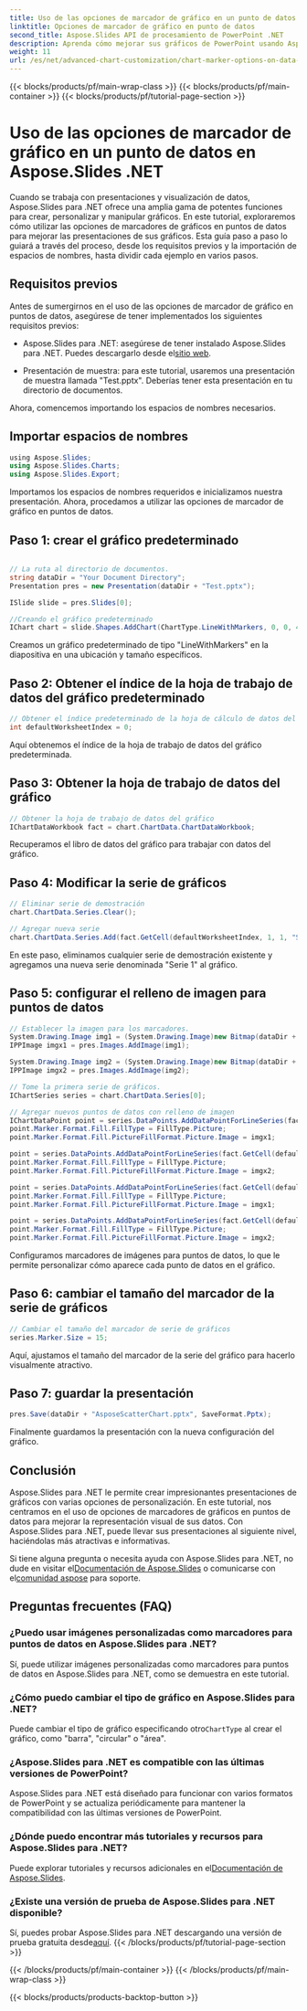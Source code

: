 ```yaml
---
title: Uso de las opciones de marcador de gráfico en un punto de datos en Aspose.Slides .NET
linktitle: Opciones de marcador de gráfico en punto de datos
second_title: Aspose.Slides API de procesamiento de PowerPoint .NET
description: Aprenda cómo mejorar sus gráficos de PowerPoint usando Aspose.Slides para .NET. Personalice marcadores de puntos de datos con imágenes. Crea presentaciones atractivas.
weight: 11
url: /es/net/advanced-chart-customization/chart-marker-options-on-data-point/
---
```


{{< blocks/products/pf/main-wrap-class >}}
{{< blocks/products/pf/main-container >}}
{{< blocks/products/pf/tutorial-page-section >}}

# Uso de las opciones de marcador de gráfico en un punto de datos en Aspose.Slides .NET


Cuando se trabaja con presentaciones y visualización de datos, Aspose.Slides para .NET ofrece una amplia gama de potentes funciones para crear, personalizar y manipular gráficos. En este tutorial, exploraremos cómo utilizar las opciones de marcadores de gráficos en puntos de datos para mejorar las presentaciones de sus gráficos. Esta guía paso a paso lo guiará a través del proceso, desde los requisitos previos y la importación de espacios de nombres, hasta dividir cada ejemplo en varios pasos.

## Requisitos previos

Antes de sumergirnos en el uso de las opciones de marcador de gráfico en puntos de datos, asegúrese de tener implementados los siguientes requisitos previos:

-  Aspose.Slides para .NET: asegúrese de tener instalado Aspose.Slides para .NET. Puedes descargarlo desde el[sitio web](https://releases.aspose.com/slides/net/).

- Presentación de muestra: para este tutorial, usaremos una presentación de muestra llamada "Test.pptx". Deberías tener esta presentación en tu directorio de documentos.

Ahora, comencemos importando los espacios de nombres necesarios.

## Importar espacios de nombres

```csharp
﻿using Aspose.Slides;
using Aspose.Slides.Charts;
using Aspose.Slides.Export;
```

Importamos los espacios de nombres requeridos e inicializamos nuestra presentación. Ahora, procedamos a utilizar las opciones de marcador de gráfico en puntos de datos.

## Paso 1: crear el gráfico predeterminado

```csharp

// La ruta al directorio de documentos.
string dataDir = "Your Document Directory";
Presentation pres = new Presentation(dataDir + "Test.pptx");

ISlide slide = pres.Slides[0];

//Creando el gráfico predeterminado
IChart chart = slide.Shapes.AddChart(ChartType.LineWithMarkers, 0, 0, 400, 400);
```

Creamos un gráfico predeterminado de tipo "LineWithMarkers" en la diapositiva en una ubicación y tamaño específicos.

## Paso 2: Obtener el índice de la hoja de trabajo de datos del gráfico predeterminado

```csharp
// Obtener el índice predeterminado de la hoja de cálculo de datos del gráfico
int defaultWorksheetIndex = 0;
```

Aquí obtenemos el índice de la hoja de trabajo de datos del gráfico predeterminada.

## Paso 3: Obtener la hoja de trabajo de datos del gráfico

```csharp
// Obtener la hoja de trabajo de datos del gráfico
IChartDataWorkbook fact = chart.ChartData.ChartDataWorkbook;
```

Recuperamos el libro de datos del gráfico para trabajar con datos del gráfico.

## Paso 4: Modificar la serie de gráficos

```csharp
// Eliminar serie de demostración
chart.ChartData.Series.Clear();

// Agregar nueva serie
chart.ChartData.Series.Add(fact.GetCell(defaultWorksheetIndex, 1, 1, "Series 1"), chart.Type);
```

En este paso, eliminamos cualquier serie de demostración existente y agregamos una nueva serie denominada "Serie 1" al gráfico.

## Paso 5: configurar el relleno de imagen para puntos de datos

```csharp
// Establecer la imagen para los marcadores.
System.Drawing.Image img1 = (System.Drawing.Image)new Bitmap(dataDir + "aspose-logo.jpg");
IPPImage imgx1 = pres.Images.AddImage(img1);

System.Drawing.Image img2 = (System.Drawing.Image)new Bitmap(dataDir + "Tulips.jpg");
IPPImage imgx2 = pres.Images.AddImage(img2);

// Tome la primera serie de gráficos.
IChartSeries series = chart.ChartData.Series[0];

// Agregar nuevos puntos de datos con relleno de imagen
IChartDataPoint point = series.DataPoints.AddDataPointForLineSeries(fact.GetCell(defaultWorksheetIndex, 1, 1, (double)4.5));
point.Marker.Format.Fill.FillType = FillType.Picture;
point.Marker.Format.Fill.PictureFillFormat.Picture.Image = imgx1;

point = series.DataPoints.AddDataPointForLineSeries(fact.GetCell(defaultWorksheetIndex, 2, 1, (double)2.5));
point.Marker.Format.Fill.FillType = FillType.Picture;
point.Marker.Format.Fill.PictureFillFormat.Picture.Image = imgx2;

point = series.DataPoints.AddDataPointForLineSeries(fact.GetCell(defaultWorksheetIndex, 3, 1, (double)3.5));
point.Marker.Format.Fill.FillType = FillType.Picture;
point.Marker.Format.Fill.PictureFillFormat.Picture.Image = imgx1;

point = series.DataPoints.AddDataPointForLineSeries(fact.GetCell(defaultWorksheetIndex, 4, 1, (double)4.5));
point.Marker.Format.Fill.FillType = FillType.Picture;
point.Marker.Format.Fill.PictureFillFormat.Picture.Image = imgx2;
```

Configuramos marcadores de imágenes para puntos de datos, lo que le permite personalizar cómo aparece cada punto de datos en el gráfico.

## Paso 6: cambiar el tamaño del marcador de la serie de gráficos

```csharp
// Cambiar el tamaño del marcador de serie de gráficos
series.Marker.Size = 15;
```

Aquí, ajustamos el tamaño del marcador de la serie del gráfico para hacerlo visualmente atractivo.

## Paso 7: guardar la presentación

```csharp
pres.Save(dataDir + "AsposeScatterChart.pptx", SaveFormat.Pptx);
```

Finalmente guardamos la presentación con la nueva configuración del gráfico.

## Conclusión

Aspose.Slides para .NET le permite crear impresionantes presentaciones de gráficos con varias opciones de personalización. En este tutorial, nos centramos en el uso de opciones de marcadores de gráficos en puntos de datos para mejorar la representación visual de sus datos. Con Aspose.Slides para .NET, puede llevar sus presentaciones al siguiente nivel, haciéndolas más atractivas e informativas.

Si tiene alguna pregunta o necesita ayuda con Aspose.Slides para .NET, no dude en visitar el[Documentación de Aspose.Slides](https://reference.aspose.com/slides/net/) o comunicarse con el[comunidad aspose](https://forum.aspose.com/) para soporte.

## Preguntas frecuentes (FAQ)

### ¿Puedo usar imágenes personalizadas como marcadores para puntos de datos en Aspose.Slides para .NET?
Sí, puede utilizar imágenes personalizadas como marcadores para puntos de datos en Aspose.Slides para .NET, como se demuestra en este tutorial.

### ¿Cómo puedo cambiar el tipo de gráfico en Aspose.Slides para .NET?
 Puede cambiar el tipo de gráfico especificando otro`ChartType` al crear el gráfico, como "barra", "circular" o "área".

### ¿Aspose.Slides para .NET es compatible con las últimas versiones de PowerPoint?
Aspose.Slides para .NET está diseñado para funcionar con varios formatos de PowerPoint y se actualiza periódicamente para mantener la compatibilidad con las últimas versiones de PowerPoint.

### ¿Dónde puedo encontrar más tutoriales y recursos para Aspose.Slides para .NET?
 Puede explorar tutoriales y recursos adicionales en el[Documentación de Aspose.Slides](https://reference.aspose.com/slides/net/).

### ¿Existe una versión de prueba de Aspose.Slides para .NET disponible?
 Sí, puedes probar Aspose.Slides para .NET descargando una versión de prueba gratuita desde[aquí](https://releases.aspose.com/).
{{< /blocks/products/pf/tutorial-page-section >}}

{{< /blocks/products/pf/main-container >}}
{{< /blocks/products/pf/main-wrap-class >}}

{{< blocks/products/products-backtop-button >}}
